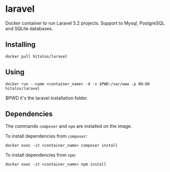 # laravel
Docker container to run Laravel 5.2 projects. Support to Mysql, PostgreSQL and SQLite databases.

## Installing
    docker pull hitalos/laravel

## Using

    docker run --name <container_name> -d -v $PWD:/var/www -p 80:80 hitalos/laravel

$PWD it's the laravel installation folder.

## Dependencies
The commands `composer` and `npm`  are installed on the image.

To install dependencies from `composer`:

    docker exec -it <container_name> composer install

To install dependencies from `npm`:

    docker exec -it <container_name> npm install
